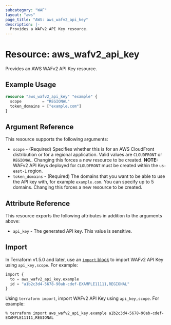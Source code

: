 ```yaml
---
subcategory: "WAF"
layout: "aws"
page_title: "AWS: aws_wafv2_api_key"
description: |-
  Provides a WAFv2 API Key resource.
---
```


# Resource: aws_wafv2_api_key

Provides an AWS WAFv2 API Key resource.

## Example Usage

```terraform
resource "aws_wafv2_api_key" "example" {
  scope         = "REGIONAL"
  token_domains = ["example.com"]
}
```

## Argument Reference

This resource supports the following arguments:

- `scope` - (Required) Specifies whether this is for an AWS CloudFront distribution or for a regional application. Valid values are `CLOUDFRONT` or `REGIONAL`. Changing this forces a new resource to be created. **NOTE:** WAFv2 API Keys deployed for `CLOUDFRONT` must be created within the `us-east-1` region.
- `token_domains` - (Required) The domains that you want to be able to use the API key with, for example `example.com`. You can specify up to 5 domains. Changing this forces a new resource to be created.

## Attribute Reference

This resource exports the following attributes in addition to the arguments above:

- `api_key` - The generated API key. This value is sensitive.

## Import

In Terraform v1.5.0 and later, use an [`import` block](https://developer.hashicorp.com/terraform/language/import) to import WAFv2 API Key using `api_key,scope`. For example:

```terraform
import {
  to = aws_wafv2_api_key.example
  id = "a1b2c3d4-5678-90ab-cdef-EXAMPLE11111,REGIONAL"
}
```

Using `terraform import`, import WAFv2 API Key using `api_key,scope`. For example:

```console
% terraform import aws_wafv2_api_key.example a1b2c3d4-5678-90ab-cdef-EXAMPLE11111,REGIONAL
```
